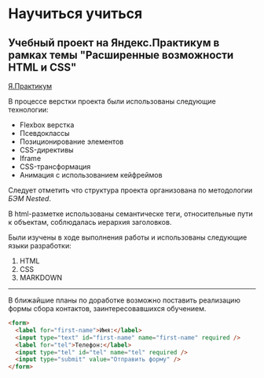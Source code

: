 # **Научиться учиться**

## Учебный проект на Яндекс.Практикум в рамках темы "Расширенные возможности HTML и CSS"

[Я.Практикум](https://practicum.yandex.ru "Учиться здесь")

В процессе верстки проекта были использованы следующие технологии:

- Flexbox верстка
- Псевдоклассы
- Позиционирование элементов
- CSS-директивы
- Iframe
- CSS-трансформация
- Анимация с использованием кейфреймов

Следует отметить что структура проекта организована по методологии _БЭМ Nested_.

В html-разметке использованы семантическе теги, относительные пути к объектам, соблюдалась иерархия заголовков.

Были изучены в ходе выполнения работы и использованы следующие языки разработки:

1. HTML
2. CSS
3. MARKDOWN

---

В ближайшие планы по доработке возможно поставить реализацию формы сбора контактов, заинтересовавшихся обучением.

```html
<form>
  <label for="first-name">Имя:</label>
  <input type="text" id="first-name" name="first-name" required />
  <label for="tel">Телефон:</label>
  <input type="tel" id="tel" name="tel" required />
  <input type="submit" value="Отправить форму" />
</form>
```
